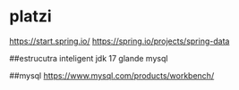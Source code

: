 # platzi
https://start.spring.io/
https://spring.io/projects/spring-data


##estrucutra
inteligent
jdk 17
glande
mysql


 ##mysql
https://www.mysql.com/products/workbench/
